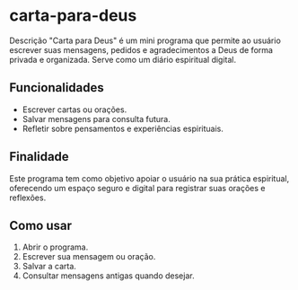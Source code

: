 # carta-para-deus

Descrição
"Carta para Deus" é um mini programa que permite ao usuário escrever suas mensagens, pedidos e agradecimentos a Deus de forma privada e organizada. Serve como um diário espiritual digital.

## Funcionalidades
- Escrever cartas ou orações.
- Salvar mensagens para consulta futura.
- Refletir sobre pensamentos e experiências espirituais.

## Finalidade
Este programa tem como objetivo apoiar o usuário na sua prática espiritual, oferecendo um espaço seguro e digital para registrar suas orações e reflexões.

## Como usar
1. Abrir o programa.
2. Escrever sua mensagem ou oração.
3. Salvar a carta.
4. Consultar mensagens antigas quando desejar.
